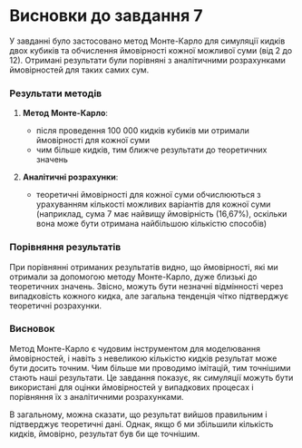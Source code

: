 # Висновки до завдання 7

У завданні було застосовано метод Монте-Карло для симуляції кидків двох кубиків та обчислення ймовірності кожної можливої суми (від 2 до 12). Отримані результати були порівняні з аналітичними розрахунками ймовірностей для таких самих сум.

### Результати методів

1. **Метод Монте-Карло**:
   - після проведення 100 000 кидків кубиків ми отримали ймовірності для кожної суми
   - чим більше кидків, тим ближче результати до теоретичних значень

2. **Аналітичні розрахунки**:
   - теоретичні ймовірності для кожної суми обчислюються з урахуванням кількості можливих варіантів для кожної суми (наприклад, сума 7 має найвищу ймовірність (16,67%), оскільки вона може бути отримана найбільшою кількістю способів)

### Порівняння результатів

При порівнянні отриманих результатів видно, що ймовірності, які ми отримали за допомогою методу Монте-Карло, дуже близькі до теоретичних значень. Звісно, можуть бути незначні відмінності через випадковість кожного кидка, але загальна тенденція чітко підтверджує теоретичні розрахунки.

### Висновок

Метод Монте-Карло є чудовим інструментом для моделювання ймовірностей, і навіть з невеликою кількістю кидків результат може бути досить точним. Чим більше ми проводимо імітацій, тим точнішими стають наші результати. Це завдання показує, як симуляції можуть бути використані для оцінки ймовірностей у випадкових процесах і порівняння їх з аналітичними розрахунками.

В загальному, можна сказати, що результат вийшов правильним і підтверджує теоретичні дані. Однак, якщо б ми збільшили кількість кидків, ймовірно, результат був би ще точнішим.
